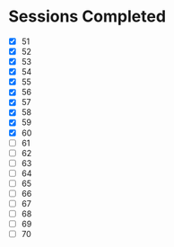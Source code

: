 # Sessions Completed
- [x] 51
- [x] 52
- [x] 53
- [x] 54
- [x] 55
- [x] 56
- [x] 57
- [x] 58
- [x] 59
- [x] 60
- [ ] 61
- [ ] 62
- [ ] 63
- [ ] 64
- [ ] 65
- [ ] 66
- [ ] 67
- [ ] 68
- [ ] 69
- [ ] 70